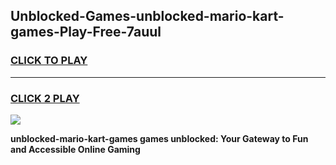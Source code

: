 
## Unblocked-Games-unblocked-mario-kart-games-Play-Free-7auul
<h3>
<a href="https://premium76.site?title=unblocked-mario-kart-games&ref=18A">CLICK TO PLAY</a></h3>
<hr>

<h3>
<a href="https://premium76.site?title=unblocked-mario-kart-games&ref=18A">CLICK 2 PLAY</a>
  
</h3>

<a href="https://premium76.site?title=unblocked-mario-kart-games&ref=18A"><img src="https://clearcache.store/games.png"></a>


**unblocked-mario-kart-games games unblocked: Your Gateway to Fun and Accessible Online Gaming**
